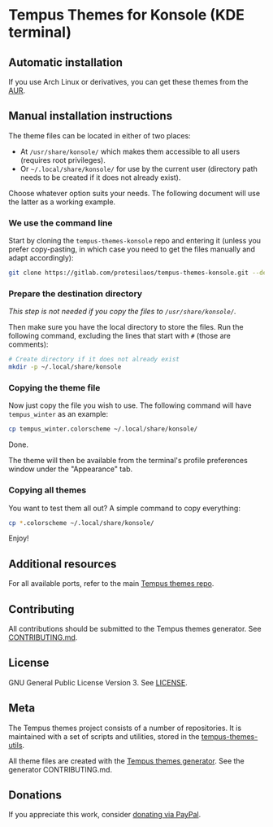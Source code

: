 # Tempus Themes for Konsole (KDE terminal)

## Automatic installation

If you use Arch Linux or derivatives, you can get these themes from the [AUR](https://aur.archlinux.org/packages/tempus-themes-konsole/).

## Manual installation instructions

The theme files can be located in either of two places:

- At `/usr/share/konsole/` which makes them accessible to all users (requires root privileges).
- Or `~/.local/share/konsole/` for use by the current user (directory path needs to be created if it does not already exist).

Choose whatever option suits your needs. The following document will use the latter as a working example.

### We use the command line

Start by cloning the `tempus-themes-konsole` repo and entering it (unless you prefer copy-pasting, in which case you need to get the files manually and adapt accordingly):

```sh
git clone https://gitlab.com/protesilaos/tempus-themes-konsole.git --depth 1 && cd tempus-themes-konsole
```

### Prepare the destination directory

*This step is not needed if you copy the files to `/usr/share/konsole/`.*

Then make sure you have the local directory to store the files. Run the following command, excluding the lines that start with `#` (those are comments):

```sh
# Create directory if it does not already exist
mkdir -p ~/.local/share/konsole
```

### Copying the theme file

Now just copy the file you wish to use. The following command will have `tempus_winter` as an example:

```sh
cp tempus_winter.colorscheme ~/.local/share/konsole/
```

Done.

The theme will then be available from the terminal's profile preferences window under the "Appearance" tab.

### Copying all themes

You want to test them all out? A simple command to copy everything:

```sh
cp *.colorscheme ~/.local/share/konsole/
```

Enjoy!

## Additional resources

For all available ports, refer to the main [Tempus themes repo](https://gitlab.com/protesilaos/tempus-themes).

## Contributing

All contributions should be submitted to the Tempus themes generator. See [CONTRIBUTING.md](https://gitlab.com/protesilaos/tempus-themes-generator/blob/master/CONTRIBUTING.md).

## License

GNU General Public License Version 3. See [LICENSE](https://gitlab.com/protesilaos/tempus-themes-konsole/blob/master/LICENSE).

## Meta

The Tempus themes project consists of a number of repositories. It is maintained with a set of scripts and utilities, stored in the [tempus-themes-utils](https://gitlab.com/protesilaos/tempus-themes-utils).

All theme files are created with the [Tempus themes generator](https://gitlab.com/protesilaos/tempus-themes-generator). See the generator CONTRIBUTING.md.

## Donations

If you appreciate this work, consider [donating via PayPal](https://www.paypal.me/protesilaos).
